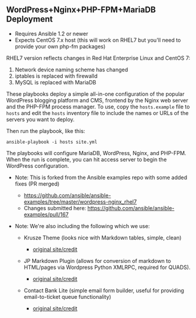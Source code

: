 ## WordPress+Nginx+PHP-FPM+MariaDB Deployment

- Requires Ansible 1.2 or newer
- Expects CentOS 7.x host (this will work on RHEL7 but you'll need to provide your own php-fm packages) 

RHEL7 version reflects changes in Red Hat Enterprise Linux and CentOS 7:
1. Network device naming scheme has changed
2. iptables is replaced with firewalld
3. MySQL is replaced with MariaDB

These playbooks deploy a simple all-in-one configuration of the popular
WordPress blogging platform and CMS, frontend by the Nginx web server and the
PHP-FPM process manager. To use, copy the `hosts.example` file to `hosts` and
edit the `hosts` inventory file to include the names or URLs of the servers
you want to deploy.

Then run the playbook, like this:

	ansible-playbook -i hosts site.yml

The playbooks will configure MariaDB, WordPress, Nginx, and PHP-FPM. When the run
is complete, you can hit access server to begin the WordPress configuration.

- Note: This is forked from the Ansible examples repo with some added fixes (PR merged)
  - https://github.com/ansible/ansible-examples/tree/master/wordpress-nginx_rhel7
  - Changes submitted here: https://github.com/ansible/ansible-examples/pull/167

- Note: We're also including the following which we use:
  - Krusze Theme (looks nice with Markdown tables, simple, clean)
    - [original site/credit](http://krusze.com/krusze/)

  - JP Markdown Plugin (allows for conversion of markdown to HTML/pages via Wordpress Python XMLRPC, required for QUADS).
    - [original site/credit](https://wordpress.org/plugins/jetpack-markdown/)

  - Contact Bank Lite (simple email form builder, useful for providing email-to-ticket queue functionality)
    - [original site/credit](https://wordpress.org/plugins/contact-bank/)

